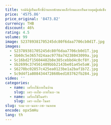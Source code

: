```yaml
---
title: รถมินิตู้เย็นแท็กซี่บ้านหอพักขนาดเล็กร้อนและเย็นควบคุมตู้แช่แข็ง
price: '4575.86'
price_original: '8473.82'
currency: THB
discount: 46%
rating: 4.5
volume: 99
image: S23789381705245dc80f6daa7706cb0d1T.jpg
images:
  - S23789381705245dc80f6daa7706cb0d1T.jpg
  - Sb60c5e3657d24aac9778a74238043099a.jpg
  - Sc16bd2f15604482b8e385cebbd4c0cf8Y.jpg
  - Sb2699c374561489bbb2143be01a45e5aW.jpg
  - S6270bc02857c425ea0123be1a2baf1b7Z.jpg
  - Sc9d4f1a808434472860bed103762fb284.jpg
video: ''
categories:
  - name: เครื่องใช้ภายในบ้าน
    slug: เคร-องใช-ภายในบ-าน
  - name: เครื่องใช้ในครัว
    slug: เคร-องใช-ในคร
slug: รถม-เย-นแท-กซ-านหอพ
encode: opxSmHu
lang: th
---
```

  
